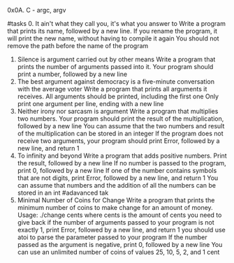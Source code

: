 0x0A. C - argc, argv

#tasks
0. It ain't what they call you, it's what you answer to
Write a program that prints its name, followed by a new line.
If you rename the program, it will print the new name, without having to compile it again
You should not remove the path before the name of the program
1. Silence is argument carried out by other means
Write a program that prints the number of arguments passed into it.
Your program should print a number, followed by a new line
2. The best argument against democracy is a five-minute conversation with the average voter
Write a program that prints all arguments it receives.
All arguments should be printed, including the first one
Only print one argument per line, ending with a new line
3. Neither irony nor sarcasm is argument
Write a program that multiplies two numbers.
Your program should print the result of the multiplication, followed by a new line
You can assume that the two numbers and result of the multiplication can be stored in an integer
If the program does not receive two arguments, your program should print Error, followed by a new line, and return 1
4. To infinity and beyond
Write a program that adds positive numbers.
Print the result, followed by a new line
If no number is passed to the program, print 0, followed by a new line
If one of the number contains symbols that are not digits, print Error, followed by a new line, and return 1
You can assume that numbers and the addition of all the numbers can be stored in an int
#adavanced tak
5. Minimal Number of Coins for Change
Write a program that prints the minimum number of coins to make change for an amount of money.
Usage: ./change cents
where cents is the amount of cents you need to give back
if the number of arguments passed to your program is not exactly 1, print Error, followed by a new line, and return 1
you should use atoi to parse the parameter passed to your program
If the number passed as the argument is negative, print 0, followed by a new line
You can use an unlimited number of coins of values 25, 10, 5, 2, and 1 cent
